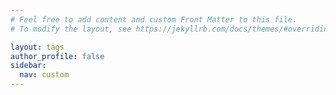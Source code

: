 ```yaml
---
# Feel free to add content and custom Front Matter to this file.
# To modify the layout, see https://jekyllrb.com/docs/themes/#overriding-theme-defaults

layout: tags
author_profile: false
sidebar:
  nav: custom
---
```

